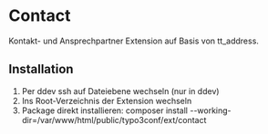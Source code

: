 # Contact
Kontakt- und Ansprechpartner Extension auf Basis von tt_address.

## Installation
1. Per ddev ssh auf Dateiebene wechseln (nur in ddev)
2. Ins Root-Verzeichnis der Extension wechseln
3. Package direkt installieren: composer install --working-dir=/var/www/html/public/typo3conf/ext/contact